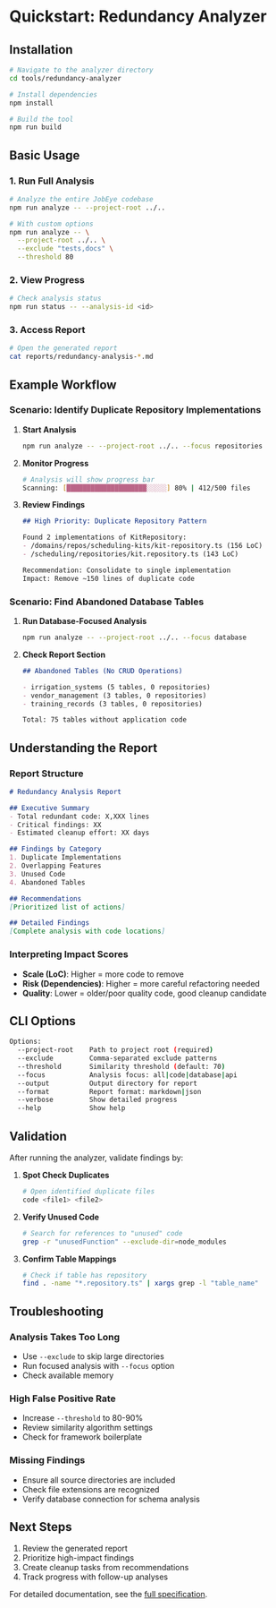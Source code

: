 # Quickstart: Redundancy Analyzer

## Installation

```bash
# Navigate to the analyzer directory
cd tools/redundancy-analyzer

# Install dependencies
npm install

# Build the tool
npm run build
```

## Basic Usage

### 1. Run Full Analysis

```bash
# Analyze the entire JobEye codebase
npm run analyze -- --project-root ../..

# With custom options
npm run analyze -- \
  --project-root ../.. \
  --exclude "tests,docs" \
  --threshold 80
```

### 2. View Progress

```bash
# Check analysis status
npm run status -- --analysis-id <id>
```

### 3. Access Report

```bash
# Open the generated report
cat reports/redundancy-analysis-*.md
```

## Example Workflow

### Scenario: Identify Duplicate Repository Implementations

1. **Start Analysis**
   ```bash
   npm run analyze -- --project-root ../.. --focus repositories
   ```

2. **Monitor Progress**
   ```bash
   # Analysis will show progress bar
   Scanning: [████████████████████░░░░░] 80% | 412/500 files
   ```

3. **Review Findings**
   ```markdown
   ## High Priority: Duplicate Repository Pattern
   
   Found 2 implementations of KitRepository:
   - /domains/repos/scheduling-kits/kit-repository.ts (156 LoC)
   - /scheduling/repositories/kit.repository.ts (143 LoC)
   
   Recommendation: Consolidate to single implementation
   Impact: Remove ~150 lines of duplicate code
   ```

### Scenario: Find Abandoned Database Tables

1. **Run Database-Focused Analysis**
   ```bash
   npm run analyze -- --project-root ../.. --focus database
   ```

2. **Check Report Section**
   ```markdown
   ## Abandoned Tables (No CRUD Operations)
   
   - irrigation_systems (5 tables, 0 repositories)
   - vendor_management (3 tables, 0 repositories)  
   - training_records (3 tables, 0 repositories)
   
   Total: 75 tables without application code
   ```

## Understanding the Report

### Report Structure

```markdown
# Redundancy Analysis Report

## Executive Summary
- Total redundant code: X,XXX lines
- Critical findings: XX
- Estimated cleanup effort: XX days

## Findings by Category
1. Duplicate Implementations
2. Overlapping Features  
3. Unused Code
4. Abandoned Tables

## Recommendations
[Prioritized list of actions]

## Detailed Findings
[Complete analysis with code locations]
```

### Interpreting Impact Scores

- **Scale (LoC)**: Higher = more code to remove
- **Risk (Dependencies)**: Higher = more careful refactoring needed
- **Quality**: Lower = older/poor quality code, good cleanup candidate

## CLI Options

```bash
Options:
  --project-root    Path to project root (required)
  --exclude         Comma-separated exclude patterns
  --threshold       Similarity threshold (default: 70)
  --focus           Analysis focus: all|code|database|api
  --output          Output directory for report
  --format          Report format: markdown|json
  --verbose         Show detailed progress
  --help            Show help
```

## Validation

After running the analyzer, validate findings by:

1. **Spot Check Duplicates**
   ```bash
   # Open identified duplicate files
   code <file1> <file2>
   ```

2. **Verify Unused Code**
   ```bash
   # Search for references to "unused" code
   grep -r "unusedFunction" --exclude-dir=node_modules
   ```

3. **Confirm Table Mappings**
   ```bash
   # Check if table has repository
   find . -name "*.repository.ts" | xargs grep -l "table_name"
   ```

## Troubleshooting

### Analysis Takes Too Long
- Use `--exclude` to skip large directories
- Run focused analysis with `--focus` option
- Check available memory

### High False Positive Rate
- Increase `--threshold` to 80-90%
- Review similarity algorithm settings
- Check for framework boilerplate

### Missing Findings
- Ensure all source directories are included
- Check file extensions are recognized
- Verify database connection for schema analysis

## Next Steps

1. Review the generated report
2. Prioritize high-impact findings
3. Create cleanup tasks from recommendations
4. Track progress with follow-up analyses

For detailed documentation, see the [full specification](./spec.md).